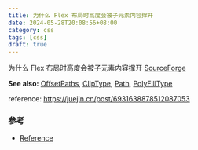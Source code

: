 ```yaml
---
title: 为什么 Flex 布局时高度会被子元素内容撑开
date: 2024-05-28T20:08:56+08:00
category: css
tags: [css]
draft: true
---
```

为什么 Flex 布局时高度会被子元素内容撑开
<a href="https://sourceforge.net/projects/jsclipper/files/">SourceForge</a>


**See also:**
<a href="#clipperlibclipperoffsetpaths">OffsetPaths</a>, <a href="#clipperlibcliptype">ClipType</a>, <a href="#clipperlibpath">Path</a>, <a href="#clipperlibpolyfilltype">PolyFillType</a>

reference: https://juejin.cn/post/6931638878512087053


### 参考
- [Reference](https://juejin.cn/post/6931638878512087053)
```
